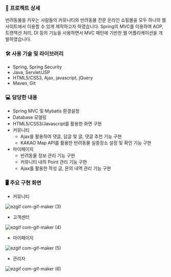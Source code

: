 ### 📖 프로젝트 상세

반려동물을 키우는 사람들의 커뮤니티와 반려동물 전문 온라인 쇼핑몰을 모두 하나의 웹사이트에서 이용할 수 있게 제작하고자 하였습니다. Spring의 MVC를 이용하여 AOP, 트랜잭션 처리, DI 등의 기능을 사용하면서 MVC 패턴에 기반한 웹 어플리케이션을 개발하였습니다.

### 🛠️ 사용 기술 및 라이브러리

- Spring, Spring Security
- Java, Servlet/JSP
- HTML5/CSS3, Ajax, javascript, jQuery
- Maven, Git

### 💻 담당한 내용

- Spring MVC 및 Mybatis 환경설정
- Database 모델링
- HTML5/CSS3/Javascript를 활용한 화면 구현
- 커뮤니티
  - Ajax를 활용하여 댓글, 답글 및 글, 댓글 추천 기능 구현
  - KAKAO Map API를 활용한 반려동물 실종장소 설정 및 확인 기능 구현
- 마이페이지
  - 반려동물 정보 관리 기능 구현
  - 커뮤니티 내의 Point 관리 기능 구현
  - Ajax를 활용한 작성 글, 문의 내역 관리 기능 구현

### 🖥️ 주요 구현 화면

- 커뮤니티

![ezgif com-gif-maker (3)](https://user-images.githubusercontent.com/70506979/111321790-9c9d0d80-86ab-11eb-9678-46777644d23c.gif)
- 고객센터

![ezgif com-gif-maker (4)](https://user-images.githubusercontent.com/70506979/111321794-9dce3a80-86ab-11eb-9bc5-54e121e994f0.gif)

- 마이페이지

![ezgif com-gif-maker (5)](https://user-images.githubusercontent.com/70506979/111321800-9e66d100-86ab-11eb-838c-baf10a5ec9c1.gif)

- 관리자

![ezgif com-gif-maker (6)](https://user-images.githubusercontent.com/70506979/111321805-a0309480-86ab-11eb-962f-36c03718aa82.gif)
